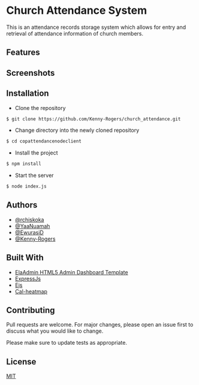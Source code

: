 # Church Attendance System

This is an attendance records storage system which allows for entry and retrieval of attendance information of church members.

## Features

## Screenshots

## Installation
- Clone the repository
```bash
$ git clone https://github.com/Kenny-Rogers/church_attendance.git
```
- Change directory into the newly cloned repository
```bash
$ cd copattendancenodeclient
```
- Install the project 
```bash
$ npm install
```
- Start the server
```bash
$ node index.js
```
## Authors
- [@rchiskoka](https://github.com/rchriskoka)
- [@YaaNuamah](https://github.com/YaaNuamah)
- [@EwurasiD](https://github.com/EwurasiD)
- [@Kenny-Rogers](https://github.com/Kenny-Rogers)

## Built With
- [ElaAdmin HTML5 Admin Dashboard Template](https://github.com/puikinsh/ElaAdmin)
- [ExpressJs](https://github.com/expressjs/express)
- [Ejs](https://github.com/mde/ejs)
- [Cal-heatmap](https://cal-heatmap.com/)

## Contributing
Pull requests are welcome. For major changes, please open an issue first to discuss what you would like to change.

Please make sure to update tests as appropriate.

## License
[MIT](https://choosealicense.com/licenses/mit/)